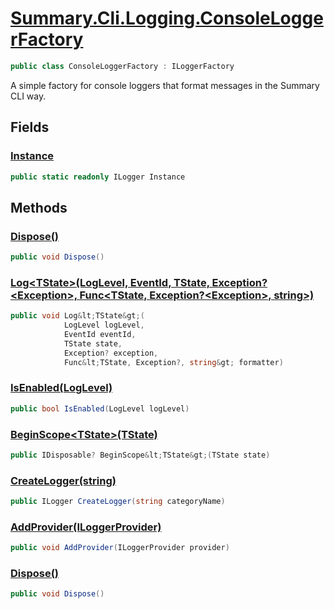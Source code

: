 # [Summary.Cli.Logging.ConsoleLoggerFactory](../src/Cli/Logging/ConsoleLoggerFactory.cs#L9)
```cs
public class ConsoleLoggerFactory : ILoggerFactory
```

A simple factory for console loggers that format messages in the Summary CLI way.

## Fields
### [Instance](../src/Cli/Logging/ConsoleLoggerFactory.cs#L37)
```cs
public static readonly ILogger Instance
```

## Methods
### [Dispose()](../src/Cli/Logging/ConsoleLoggerFactory.cs#L27)
```cs
public void Dispose()
```

### [Log&lt;TState&gt;(LogLevel, EventId, TState, Exception?&lt;Exception&gt;, Func&lt;TState, Exception?&lt;Exception&gt;, string&gt;)](../src/Cli/Logging/ConsoleLoggerFactory.cs#L41)
```cs
public void Log&lt;TState&gt;(
            LogLevel logLevel,
            EventId eventId,
            TState state,
            Exception? exception,
            Func&lt;TState, Exception?, string&gt; formatter)
```

### [IsEnabled(LogLevel)](../src/Cli/Logging/ConsoleLoggerFactory.cs#L49)
```cs
public bool IsEnabled(LogLevel logLevel)
```

### [BeginScope&lt;TState&gt;(TState)](../src/Cli/Logging/ConsoleLoggerFactory.cs#L51)
```cs
public IDisposable? BeginScope&lt;TState&gt;(TState state)
```

### [CreateLogger(string)](../src/Cli/Logging/ConsoleLoggerFactory.cs#L63)
```cs
public ILogger CreateLogger(string categoryName)
```

### [AddProvider(ILoggerProvider)](../src/Cli/Logging/ConsoleLoggerFactory.cs#L65)
```cs
public void AddProvider(ILoggerProvider provider)
```

### [Dispose()](../src/Cli/Logging/ConsoleLoggerFactory.cs#L69)
```cs
public void Dispose()
```

